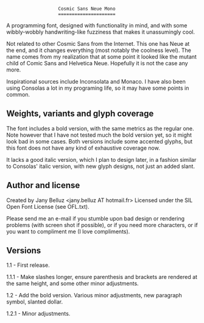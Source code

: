
                       Cosmic Sans Neue Mono
                       =====================

                       
A programming font, designed with functionality in mind, and with some 
wibbly-wobbly handwriting-like fuzziness that makes it unassumingly cool.

Not related to other Cosmic Sans from the Internet. This one has Neue at the 
end, and it changes everything (most notably the coolness level). The name 
comes from my realization that at some point it looked like the mutant child of 
Comic Sans and Helvetica Neue. Hopefully it is not the case any more.

Inspirational sources include Inconsolata and Monaco. I have also been using 
Consolas a lot in my programing life, so it may have some points in common.


Weights, variants and glyph coverage
------------------------------------

The font includes a bold version, with the same metrics as the regular one. 
Note however that I have not tested much the bold version yet, so it might look 
bad in some cases. Both versions include some accented glyphs, but this font 
does not have any kind of exhaustive coverage now.

It lacks a good italic version, which I plan to design later, in a fashion 
similar to Consolas' italic version, with new glyph designs, not just an added 
slant.


Author and license
------------------

Created by Jany Belluz <jany.belluz AT hotmail.fr>
Licensed under the SIL Open Font License (see OFL.txt).

Please send me an e-mail if you stumble upon bad design or rendering problems 
(with screen shot if possible), or if you need more characters, or if you want 
to compliment me (I love compliments).


Versions
--------

1.1 - First release.

1.1.1 - Make slashes longer, ensure parenthesis and brackets are rendered at 
        the same height, and some other minor adjustments.
        
1.2 - Add the bold version.
      Various minor adjustments, new paragraph symbol, slanted dollar.
      
1.2.1 - Minor adjustments.



